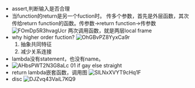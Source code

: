 * assert,判断输入是否合理
* 当function的return是另一个fuction时。
  传多个参数，首先是外层函数，其次传给return function的函数。传参数->return function->传参数
  ![FOmDp5R3hvagUcr](https://s2.loli.net/2022/01/02/FOmDp5R3hvagUcr.jpg)
  两次调用函数，就是两层local frame
* why higher order fuction?
  ![OhGBvPZ8YyxCa9r](https://s2.loli.net/2022/01/02/OhGBvPZ8YyxCa9r.jpg)
  1. 抽象共同特征
  2. 减少关系连接
* lambda没有statement，也没有name。
* ![AHbsPWT2N3G8aLc](https://s2.loli.net/2022/01/02/AHbsPWT2N3G8aLc.jpg)
  01 if gay else straight
* return lambda嵌套函数，调用图
  ![SlLNxXVYT9cHq1F](https://s2.loli.net/2022/01/02/SlLNxXVYT9cHq1F.jpg)
* disc
![DJZvq43VaiL7KQ9](https://s2.loli.net/2022/01/02/DJZvq43VaiL7KQ9.jpg)

